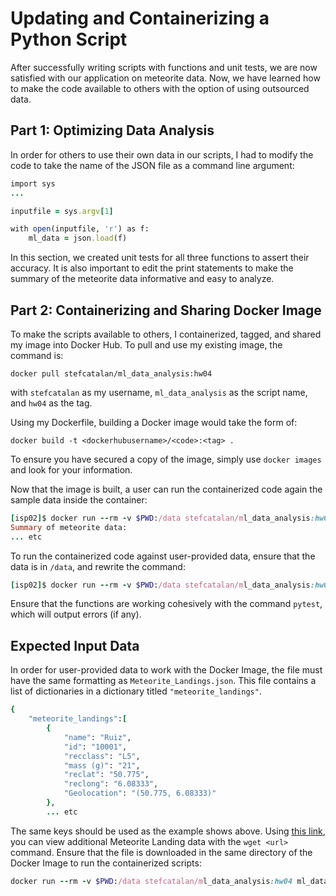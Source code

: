 # Updating and Containerizing a Python Script

After successfully writing scripts with functions and unit tests, we are now satisfied with our application on meteorite data. Now, we have learned how to make the code available to others with the option of using outsourced data.

## Part 1: Optimizing Data Analysis

In order for others to use their own data in our scripts, I had to modify the code to take the name of the JSON file as a command line argument:
```ruby
import sys
...

inputfile = sys.argv[1]

with open(inputfile, 'r') as f:
    ml_data = json.load(f)
```
In this section, we created unit tests for all three functions to assert their accuracy. It is also important to edit the print statements to make the summary of the meteorite data informative and easy to analyze.

## Part 2: Containerizing and Sharing Docker Image

To make the scripts available to others, I containerized, tagged, and shared my image into Docker Hub. To pull and use my existing image, the command is:
```
docker pull stefcatalan/ml_data_analysis:hw04
```
with `stefcatalan` as my username, `ml_data_analysis` as the script name, and `hw04` as the tag.

Using my Dockerfile, building a Docker image would take the form of:
```
docker build -t <dockerhubusername>/<code>:<tag> .
```
To ensure you have secured a copy of the image, simply use `docker images` and look for your information.

Now that the image is built, a user can run the containerized code again the sample data inside the container:
```ruby
[isp02]$ docker run --rm -v $PWD:/data stefcatalan/ml_data_analysis:hw04 ml_data_analysis.py /data/Meteorite_Landings.json
Summary of meteorite data:
... etc 
```
To run the containerized code against user-provided data, ensure that the data is in `/data`, and rewrite the command:
```ruby
[isp02]$ docker run --rm -v $PWD:/data stefcatalan/ml_data_analysis:hw04 ml_data_analysis.py /data/<filename>
```
Ensure that the functions are working cohesively with the command `pytest`, which will output errors (if any).

## Expected Input Data

In order for user-provided data to work with the Docker Image, the file must have the same formatting as `Meteorite_Landings.json`. This file contains a list of dictionaries in a dictionary titled `"meteorite_landings"`.
```ruby
{
    "meteorite_landings":[
        {
            "name": "Ruiz",
            "id": "10001",
            "recclass": "L5",
            "mass (g)": "21",
            "reclat": "50.775",
            "reclong": "6.08333",
            "Geolocation": "(50.775, 6.08333)"
        },
        ... etc
```
The same keys should be used as the example shows above. Using [this link](https://raw.githubusercontent.com/wjallen/coe332-sample-data/main/ML_Data_Sample.json), you can view additional Meteorite Landing data with the `wget <url>` command. Ensure that the file is downloaded in the same directory of the Docker Image to run the containerized scripts:
```ruby
docker run --rm -v $PWD:/data stefcatalan/ml_data_analysis:hw04 ml_data_analysis.py /data/<filename>
```













